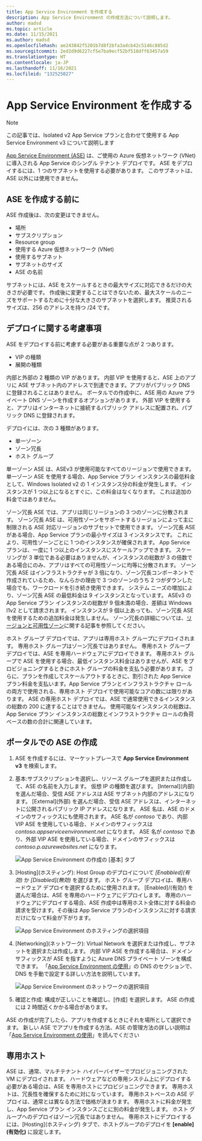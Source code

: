 ```yaml
---
title: App Service Environment を作成する
description: App Service Environment の作成方法について説明します。
author: madsd
ms.topic: article
ms.date: 11/15/2021
ms.author: madsd
ms.openlocfilehash: ae243842f5201b7d8f2bfa3adcb42c5146c885d2
ms.sourcegitcommit: 2ed2d9d6227cf5e7ba9ecf52bf518dff63457a59
ms.translationtype: HT
ms.contentlocale: ja-JP
ms.lasthandoff: 11/16/2021
ms.locfileid: "132525027"
---
```

# <a name="create-an-app-service-environment"></a>App Service Environment を作成する
> [!NOTE]
> この記事では、Isolated v2 App Service プランと合わせて使用する App Service Environment v3 について説明します
> 

[App Service Environment (ASE)][Intro] は、ご使用の Azure 仮想ネットワーク (VNet) に導入される App Service のシングル テナント デプロイです。 ASE をデプロイするには、1 つのサブネットを使用する必要があります。 このサブネットは、ASE 以外には使用できません。 

## <a name="before-you-create-your-ase"></a>ASE を作成する前に

ASE 作成後は、次の変更はできません。

- 場所
- サブスクリプション
- Resource group
- 使用する Azure 仮想ネットワーク (VNet)
- 使用するサブネット
- サブネットのサイズ
- ASE の名前

サブネットには、ASE をスケールするときの最大サイズに対応できるだけの大きさが必要です。 作成後に変更することはできないため、最大スケールのニーズをサポートするために十分な大きさのサブネットを選択します。 推奨されるサイズは、256 のアドレスを持つ /24 です。

## <a name="deployment-considerations"></a>デプロイに関する考慮事項

ASE をデプロイする前に考慮する必要がある重要な点が 2 つあります。

- VIP の種類
- 展開の種類

内部と外部の 2 種類の VIP があります。 内部 VIP を使用すると、ASE 上のアプリに ASE サブネット内のアドレスで到達できます。アプリがパブリック DNS に登録されることはありません。 ポータルでの作成中に、ASE 用の Azure プライベート DNS ゾーンを作成するオプションがあります。 外部 VIP を使用すると、アプリはインターネットに接続するパブリック アドレスに配置され、パブリック DNS に登録されます。 

デプロイには、次の 3 種類があります。

- 単一ゾーン
- ゾーン冗長
- ホスト グループ

単一ゾーン ASE は、ASEv3 が使用可能なすべてのリージョンで使用できます。 単一ゾーン ASE を使用する場合、App Service プラン インスタンスの最低料金として、Windows Isolated v2 の 1 インスタンス分の料金が発生します。 インスタンスが 1 つ以上になるとすぐに、この料金はなくなります。 これは追加の料金ではありません。

ゾーン冗長 ASE では、アプリは同じリージョンの 3 つのゾーンに分散されます。 ゾーン冗長 ASE は、可用性ゾーンをサポートするリージョンによって主に制限される ASE 対応リージョンのサブセットで使用できます。 ゾーン冗長 ASE がある場合、App Service プランの最小サイズは 3 インスタンスです。 これにより、可用性ゾーンごとに 1 つのインスタンスが確保されます。 App Service プランは、一度に 1 つ以上のインスタンスにスケールアップできます。 スケーリングが 3 単位である必要はありませんが、インスタンスの総数が 3 の倍数である場合にのみ、アプリはすべての可用性ゾーンに均等に分散されます。 ゾーン冗長 ASE はインフラストラクチャが 3 倍になり、ゾーン冗長コンポーネントで作成されているため、なんらかの理由で 3 つのゾーンのうち 2 つがダウンした場合でも、ワークロードを引き続き使用できます。 システム ニーズの増加により、ゾーン冗長 ASE の最低料金は 9 インスタンスとなっています。 ASEv3 の App Service プラン インスタンスの総数が 9 個未満の場合、差額は Windows I1v2 として請求されます。 インスタンスが 9 個以上あっても、ゾーン冗長 ASE を使用するための追加料金は発生しません。 ゾーン冗長の詳細については、[リージョンと可用性ゾーン](./overview-zone-redundancy.md)に関する記事を参照してください。

ホスト グループ デプロイでは、アプリは専用ホスト グループにデプロイされます。 専用ホスト グループはゾーン冗長ではありません。 専用ホスト グループ デプロイでは、ASE を専用ハードウェアにデプロイできます。 専用ホスト グループで ASE を使用する場合、最低インスタンス料金はありませんが、ASE をプロビジョニングするときにホスト グループの料金を支払う必要があります。 さらに、プランを作成してスケールアウトするときに、割引された App Service プラン料金を支払います。App Service プランとインフラストラクチャ ロールの両方で使用される、専用ホスト デプロイで使用可能なコアの数には限りがあります。 ASE の専用ホスト デプロイでは、ASE で通常使用できるインスタンスの総数の 200 に達することはできません。 使用可能なインスタンスの総数は、App Service プラン インスタンスの総数とインフラストラクチャ ロールの負荷ベースの数の合計に関連しています。

## <a name="creating-an-ase-in-the-portal"></a>ポータルでの ASE の作成

1. ASE を作成するには、マーケットプレースで **App Service Environment v3** を検索します。

2. 基本:サブスクリプションを選択し、リソース グループを選択または作成して、ASE の名前を入力します。  仮想 IP の種類を選びます。 [Internal]\(内部\) を選んだ場合、受信 ASE アドレスは ASE サブネット内部のアドレスになります。 [External]\(外部\) を選んだ場合、受信 ASE アドレスは、インターネットに公開されるパブリック IP アドレスになります。 ASE 名は、ASE のドメインのサフィックスにも使用されます。 ASE 名が *contoso* であり、内部 VIP ASE を使用している場合、ドメインのサフィックスは *contoso.appserviceenvironment.net* になります。 ASE 名が *contoso* であり、外部 VIP ASE を使用している場合、ドメインのサフィックスは *contoso.p.azurewebsites.net* になります。 

    ![App Service Environment の作成の [基本] タブ](./media/creation/creation-basics.png)

3. [Hosting]\(ホスティング\): Host Group のデプロイについて *[Enabbled]\(有効\)* か *[Disabled]\(無効\)* を選びます。 ホスト グループ デプロイは、専用ハードウェア デプロイを選択するために使用されます。 [Enabled]/(有効/) を選んだ場合は、ASE を専用のハードウェアにデプロイします。 専用のハードウェアにデプロイする場合、ASE 作成中は専用ホスト全体に対する料金の請求を受けます。その後は App Service プランのインスタンスに対する請求だけになって料金が下がります。

    ![App Service Environment のホスティングの選択項目](./media/creation/creation-hosting.png)

4. [Networking]\(ネットワーク\): Virtual Network を選択または作成し、サブネットを選択または作成します。 内部 VIP ASE を作成する場合は、ドメイン サフィックスが ASE を指すように Azure DNS プライベート ゾーンを構成できます。 「[App Service Environment の使用][UsingASE]」の DNS のセクションで、DNS を手動で設定する詳しい方法を説明しています。

    ![App Service Environment のネットワークの選択項目](./media/creation/creation-networking.png)

5. 確認と作成: 構成が正しいことを確認し、[作成] を選択します。 ASE の作成には 2 時間近くかかる場合があります。 

ASE の作成が完了したら、アプリを作成するときにそれを場所として選択できます。 新しい ASE でアプリを作成する方法、ASE の管理方法の詳しい説明は「[App Service Environment の使用][UsingASE]」を読んでください

## <a name="dedicated-hosts"></a>専用ホスト

ASE は、通常、マルチテナント ハイパーバイザーでプロビジョニングされた VM にデプロイされます。 ハードウェアなどの専用システム上にデプロイする必要がある場合は、ASE を専用ホストにプロビジョニングできます。 専用ホストは、冗長性を確保するために対になっています。 専用ホストベースの ASE デプロイは、通常とは異なる方法で価格が決まります。 専用ホストに料金が発生し、App Service プラン インスタンスごとに別の料金が発生します。 ホスト グループへのデプロイはゾーン冗長ではありません。 専用ホストにデプロイするには、[Hosting]\(ホスティング\) タブで、ホストグループのデプロイを **[enable]\(有効化\)** に設定します。

<!--Links-->
[Intro]: ./overview.md
[UsingASE]: ./using.md
